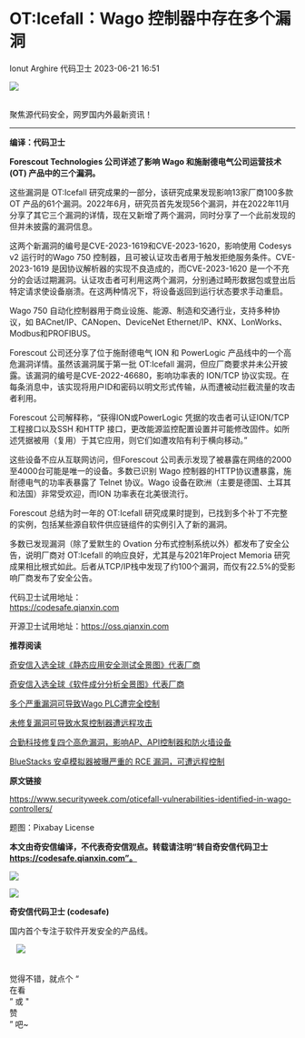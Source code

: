 #  OT:Icefall：Wago 控制器中存在多个漏洞   
Ionut Arghire  代码卫士   2023-06-21 16:51  
  
![](https://mmbiz.qpic.cn/mmbiz_gif/Az5ZsrEic9ot90z9etZLlU7OTaPOdibteeibJMMmbwc29aJlDOmUicibIRoLdcuEQjtHQ2qjVtZBt0M5eVbYoQzlHiaw/640?wx_fmt=gif "")  
  
   
聚焦源代码安全，网罗国内外最新资讯！  
  
****  
**编译：代码卫士**  
  
**Forescout Technologies 公司详述了影响 Wago 和施耐德电气公司运营技术 (OT) 产品中的三个漏洞。**  
  
  
这些漏洞是 OT:Icefall 研究成果的一部分，该研究成果发现影响13家厂商100多款 OT 产品的61个漏洞。2022年6月，研究员首先发现56个漏洞，并在2022年11月分享了其它三个漏洞的详情，现在又新增了两个漏洞，同时分享了一个此前发现的但并未披露的漏洞信息。  
  
这两个新漏洞的编号是CVE-2023-1619和CVE-2023-1620，影响使用 Codesys v2 运行时的Wago 750 控制器，且可被认证攻击者用于触发拒绝服务条件。CVE-2023-1619 是因协议解析器的实现不良造成的，而CVE-2023-1620 是一个不充分的会话过期漏洞。认证攻击者可利用这两个漏洞，分别通过畸形数据包或登出后特定请求使设备崩溃。在这两种情况下，将设备返回到运行状态要求手动重启。  
  
Wago 750 自动化控制器用于商业设施、能源、制造和交通行业，支持多种协议，如 BACnet/IP、CANopen、DeviceNet Ethernet/IP、KNX、LonWorks、Modbus和PROFIBUS。  
  
Forescout 公司还分享了位于施耐德电气 ION 和 PowerLogic 产品线中的一个高危漏洞详情。虽然该漏洞属于第一批 OT:Icefall 漏洞，但应厂商要求并未公开披露。该漏洞的编号是CVE-2022-46680，影响功率表的 ION/TCP 协议实现。在每条消息中，该实现将用户ID和密码以明文形式传输，从而遭被动拦截流量的攻击者利用。  
  
Forescout 公司解释称，“获得ION或PowerLogic 凭据的攻击者可认证ION/TCP 工程接口以及SSH 和HTTP 接口，更改能源监控配置设置并可能修改固件。如所述凭据被用（复用）于其它应用，则它们如遭攻陷有利于横向移动。”  
  
这些设备不应从互联网访问，但Forescout 公司表示发现了被暴露在网络的2000至4000台可能是唯一的设备。多数已识别 Wago 控制器的HTTP协议遭暴露，施耐德电气的功率表暴露了 Telnet 协议。Wago 设备在欧洲（主要是德国、土耳其和法国）非常受欢迎，而ION 功率表在北美很流行。  
  
Forescout 总结为时一年的 OT:Icefall 研究成果时提到，已找到多个补丁不完整的实例，包括某些源自软件供应链组件的实例引入了新的漏洞。  
  
多数已发现漏洞（除了爱默生的 Ovation 分布式控制系统以外）都发布了安全公告，说明厂商对 OT:Icefall 的响应良好，尤其是与2021年Project Memoria 研究成果相比根式如此。后者从TCP/IP栈中发现了约100个漏洞，而仅有22.5%的受影响厂商发布了安全公告。  
  
  
代码卫士试用地址：  
https://codesafe.qianxin.com  
  
开源卫士试用地址：https://oss.qianxin.com  
  
  
  
  
  
  
  
  
  
  
  
  
**推荐阅读**  
  
[奇安信入选全球《静态应用安全测试全景图》代表厂商](http://mp.weixin.qq.com/s?__biz=MzI2NTg4OTc5Nw==&mid=2247516678&idx=1&sn=5b9e480c386161b1e105f9818b2a5a3d&chksm=ea94b36cdde33a7a05cafa9918733669252a02611c222b02bc6e66cbb508ee3fbf748453ee7a&scene=21#wechat_redirect)  
  
  
[奇安信入选全球《软件成分分析全景图》代表厂商](http://mp.weixin.qq.com/s?__biz=MzI2NTg4OTc5Nw==&mid=2247515374&idx=1&sn=8b491039bc40f1e5d4e1b29d8c95f9e7&chksm=ea948d84dde30492f8a6c9953f69dbed1f483b6bc9b4480cab641fbc69459d46bab41cdc4859&scene=21#wechat_redirect)  
  
  
[多个严重漏洞可导致Wago PLC遭完全控制](http://mp.weixin.qq.com/s?__biz=MzI2NTg4OTc5Nw==&mid=2247515851&idx=1&sn=7aafc9d34608057c1755ce4b0d26a630&chksm=ea948fa1dde306b7038337306579c85b3f678a5408a686056815961a98beb6ce83e933870a40&scene=21#wechat_redirect)  
  
  
[未修复漏洞可导致水泵控制器遭远程攻击](http://mp.weixin.qq.com/s?__biz=MzI2NTg4OTc5Nw==&mid=2247516114&idx=2&sn=430b1d4e9614f9b4e81d5de5e6b1ae9e&chksm=ea948eb8dde307aeaf7d488295dab582fa9cd7c306c29a64c23f69abb2dbed6ed5993532967a&scene=21#wechat_redirect)  
  
  
[合勤科技修复四个高危漏洞，影响AP、API控制器和防火墙设备](http://mp.weixin.qq.com/s?__biz=MzI2NTg4OTc5Nw==&mid=2247512001&idx=3&sn=e25d8213ca24152e4fe49ee900f53295&chksm=ea949eabdde317bdbdb50c88bc48a6238c3d4eb1a57347b38b9cfba3db4a24295bf78c1d8951&scene=21#wechat_redirect)  
  
  
[BlueStacks 安卓模拟器被曝严重的 RCE 漏洞，可遭远程控制](http://mp.weixin.qq.com/s?__biz=MzI2NTg4OTc5Nw==&mid=2247490293&idx=2&sn=19149187b96bbf61fe256691c830384b&chksm=ea972b9fdde0a28990bd4fe644c76024d6d32ca106b05d03c04ade75e0939e9ee2823c47e98c&scene=21#wechat_redirect)  
  
  
  
  
**原文链接**  
  
  
https://www.securityweek.com/oticefall-vulnerabilities-identified-in-wago-controllers/  
  
  
题图：Pixabay License  
  
  
**本文由奇安信编译，不代表奇安信观点。转载请注明“转自奇安信代码卫士 https://codesafe.qianxin.com”。**  
  
  
  
  
![](https://mmbiz.qpic.cn/mmbiz_jpg/oBANLWYScMSf7nNLWrJL6dkJp7RB8Kl4zxU9ibnQjuvo4VoZ5ic9Q91K3WshWzqEybcroVEOQpgYfx1uYgwJhlFQ/640?wx_fmt=jpeg "")  
  
![](https://mmbiz.qpic.cn/mmbiz_jpg/oBANLWYScMSN5sfviaCuvYQccJZlrr64sRlvcbdWjDic9mPQ8mBBFDCKP6VibiaNE1kDVuoIOiaIVRoTjSsSftGC8gw/640?wx_fmt=jpeg "")  
  
**奇安信代码卫士 (codesafe)**  
  
国内首个专注于软件开发安全的产品线。  
  
   ![](https://mmbiz.qpic.cn/mmbiz_gif/oBANLWYScMQ5iciaeKS21icDIWSVd0M9zEhicFK0rbCJOrgpc09iaH6nvqvsIdckDfxH2K4tu9CvPJgSf7XhGHJwVyQ/640?wx_fmt=gif "")  
  
   
觉得不错，就点个 “  
在看  
” 或 "  
赞  
” 吧~  
  

